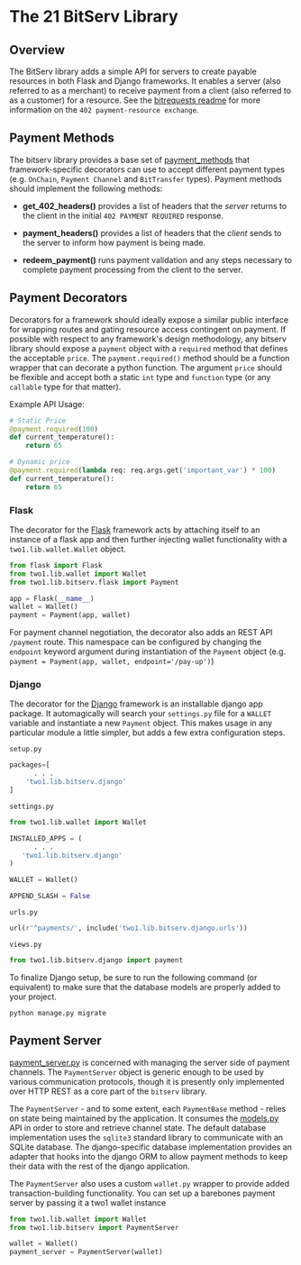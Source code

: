 # The 21 BitServ Library

## Overview

The BitServ library adds a simple API for servers to create payable resources in both Flask and Django frameworks. It enables a server (also referred to as a merchant) to receive payment from a client (also referred to as a customer) for a resource. See the [bitrequests readme](https://github.com/21dotco/two1/blob/devel/two1/bitrequests/docs/README.md) for more information on the `402 payment-resource exchange`.


## Payment Methods

The bitserv library provides a base set of [payment_methods](https://github.com/21dotco/two1/blob/devel/two1/lib/bitserv/payment_methods.py) that framework-specific decorators can use to accept different payment types (e.g. `OnChain`, `Payment Channel` and `BitTransfer` types). Payment methods should implement the following methods:

  * **get_402_headers()** provides a list of headers that the *server* returns to the client in the initial `402 PAYMENT REQUIRED` response.

  * **payment_headers()** provides a list of headers that the *client* sends to the server to inform how payment is being made.

  * **redeem_payment()** runs payment validation and any steps necessary to complete payment processing from the client to the server.


## Payment Decorators

Decorators for a framework should ideally expose a similar public interface for wrapping routes and gating resource access contingent on payment. If possible with respect to any framework's design methodology, any bitserv library should expose a `payment` object with a `required` method that defines the acceptable `price`. The `payment.required()` method should be a function wrapper that can decorate a python function. The argument `price` should be flexible and accept both a static `int` type and `function` type (or any `callable` type for that matter).

Example API Usage:

``` python
# Static Price
@payment.required(100)
def current_temperature():
    return 65

# Dynamic price
@payment.required(lambda req: req.args.get('important_var') * 100)
def current_temperature():
    return 65
```


### Flask

The decorator for the [Flask](http://flask.pocoo.org/) framework acts by attaching itself to an instance of a flask app and then further injecting wallet functionality with a `two1.lib.wallet.Wallet` object.

``` python
from flask import Flask
from two1.lib.wallet import Wallet
from two1.lib.bitserv.flask import Payment

app = Flask(__name__)
wallet = Wallet()
payment = Payment(app, wallet)

```

For payment channel negotiation, the decorator also adds an REST API `/payment` route. This namespace can be configured by changing the `endpoint` keyword argument during instantiation of the `Payment` object (e.g. `payment = Payment(app, wallet, endpoint='/pay-up')`)


### Django

The decorator for the [Django](https://www.djangoproject.com/) framework is an installable django app package. It automagically will search your `settings.py` file for a `WALLET` variable and instantiate a new `Payment` object. This makes usage in any particular module a little simpler, but adds a few extra configuration steps.

`setup.py`

``` python
packages=[
      . . .
    'two1.lib.bitserv.django'
]
```

`settings.py`

``` python
from two1.lib.wallet import Wallet

INSTALLED_APPS = (
      . . .  
   'two1.lib.bitserv.django'
)

WALLET = Wallet()

APPEND_SLASH = False
```

`urls.py`

``` python
url(r'^payments/', include('two1.lib.bitserv.django.urls'))
```

`views.py`
``` python
from two1.lib.bitserv.django import payment
```

To finalize Django setup, be sure to run the following command (or equivalent) to make sure that the database models are properly added to your project.

```
python manage.py migrate
```

## Payment Server

[payment_server.py](https://github.com/21dotco/two1/blob/devel/two1/lib/bitserv/payment_server.py) is concerned with managing the server side of payment channels. The `PaymentServer` object is generic enough to be used by various communication protocols, though it is presently only implemented over HTTP REST as a core part of the `bitserv` library.

The `PaymentServer` - and to some extent, each `PaymentBase` method - relies on state being maintained by the application. It consumes the [models.py](https://github.com/21dotco/two1/blob/devel/two1/lib/bitserv/models.py) API in order to store and retrieve channel state. The default database implementation uses the `sqlite3` standard library to communicate with an SQLite database. The django-specific database implementation provides an adapter that hooks into the django ORM to allow payment methods to keep their data with the rest of the django application.

The `PaymentServer` also uses a custom `wallet.py` wrapper to provide added transaction-building functionality. You can set up a barebones payment server by passing it a two1 wallet instance

``` python
from two1.lib.wallet import Wallet
from two1.lib.bitserv import PaymentServer

wallet = Wallet()
payment_server = PaymentServer(wallet)
```

